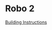 # Robo 2

[Building Instructions](https://www.lego.com/cdn/product-assets/product.bi.core.pdf/4191042.pdf)
